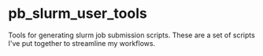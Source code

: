 # pb_slurm_user_tools

Tools for generating slurm job submission scripts. These are a set of scripts I&#39;ve put together to streamline my workflows.